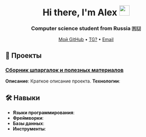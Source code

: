 <h1 align="center">Hi there, I'm Alex 
<img src="https://github.com/blackcater/blackcater/raw/main/images/Hi.gif" height="32"/></h1>
<h3 align="center">Computer science student from Russia 🇷🇺</h3>

<p align="center">
  <a href="https://github.com/AlexOv333">Мой GitHub</a> •
  <a href="">TG?</a> •
  <a href="mailto:ovchinnikovalex2002@yandex.ru">Email</a>
</p>

## 🚀 Проекты

### [Сборник шпаргалок и полезных материалов](https://github.com/AlexOv333/All_in_one)
**Описание**: Краткое описание проекта.
**Технологии**: 

## 🛠️ Навыки

- **Языки программирования**: 
- **Фреймворки**: 
- **Базы данных**: 
- **Инструменты**: 
